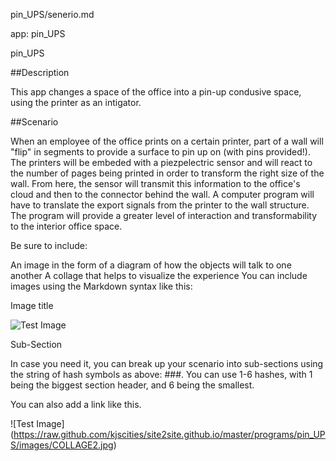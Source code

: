 pin_UPS/senerio.md

app: pin_UPS

pin_UPS

##Description

This app changes a space of the office into a pin-up condusive space, using the printer as an intigator.

##Scenario

When an employee of the office prints on a certain printer, part of a wall will "flip" in segments to provide a surface to pin up on (with pins provided!). The printers will be embeded with a piezpelectric sensor and will react to the number of pages being printed in order to transform the right size of the wall. From here, the sensor will transmit this information to the office's cloud and then to the connector behind the wall. A computer program will have to translate the export signals from the printer to the wall structure. The program will provide a greater level of interaction and transformability to the interior office space. 

Be sure to include:

An image in the form of a diagram of how the objects will talk to one another
A collage that helps to visualize the experience
You can include images using the Markdown syntax like this:

Image title

![Test Image](https://raw.github.com/kjscities/site2site.github.io/master/programs/pin_UPS/images/DIAGRAM2.jpg)

Sub-Section

In case you need it, you can break up your scenario into sub-sections using the string of hash symbols as above: ###. You can use 1-6 hashes, with 1 being the biggest section header, and 6 being the smallest.

You can also add a link like this.
 
![Test Image] (https://raw.github.com/kjscities/site2site.github.io/master/programs/pin_UPS/images/COLLAGE2.jpg)
